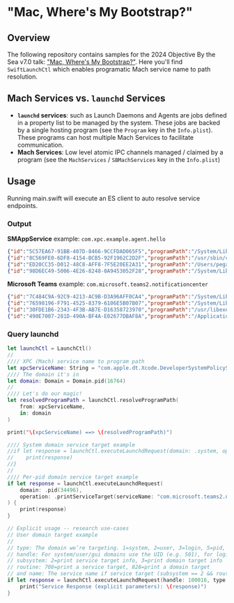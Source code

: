 # "Mac, Where's My Bootstrap?"

## Overview
The following repository contains samples for the 2024 Objective By the Sea v7.0 talk: ["Mac, Where's My Bootstrap?"](https://objectivebythesea.org/v7/talks.html#:~:text=Mac%2C%20Where%E2%80%99s%20my%20Bootstrap%3F.%20What%20is%20the%20Bootstrap%20Server%20and%20How%20Can%20You%20Talk%20To%20It%3F). Here you'll find `SwiftLaunchCtl` which enables programatic Mach service name to path resolution. 

## Mach Services vs. `launchd` Services
* **`launchd` services**: such as Launch Daemons and Agents are jobs defined in a property list to be managed by the system. These jobs are backed by a single hosting program (see the `Program` key in the `Info.plist`). These programs can host multiple Mach Services to facilitate communication.
* **Mach Services**: Low level atomic IPC channels managed / claimed by a program (see the `MachServices` / `SBMachServices` key in the `Info.plist`) 


## Usage

Running main.swift will execute an ES client to auto resolve service endpoints.

### Output
**SMAppService** example: `com.xpc.example.agent.hello`
```json
{"id":"5C57EA67-91BB-407D-8466-9CCFDAD065F5","programPath":"/System/Library/PrivateFrameworks/TextInputUIMacHelper.framework/Versions/A/XPCServices/CursorUIViewService.xpc/Contents/MacOS/CursorUIViewService","xpcDomain":{"user":{"_0":501}},"xpcServiceName":"com.apple.TextInputUI.xpc.CursorUIViewService"}
{"id":"8C569FE0-6DF8-4154-BCB5-92F1962C2D2F","programPath":"/usr/sbin/cfprefsd","xpcDomain":{"system":{}},"xpcServiceName":"com.apple.cfprefsd.daemon"}
{"id":"ED20CC35-D012-48C8-AFF8-7F5E20EE2A31","programPath":"/Users/pegasus/Downloads/SMAppServiceSampleCode.app/Contents/Resources/SampleLaunchAgent","xpcDomain":{"user":{"_0":501}},"xpcServiceName":"com.xpc.example.agent.hello"}
{"id":"98D6EC49-5006-4E26-8248-0A9453052F28","programPath":"/System/Library/PrivateFrameworks/TextInputUIMacHelper.framework/Versions/A/XPCServices/CursorUIViewService.xpc/Contents/MacOS/CursorUIViewService","xpcDomain":{"user":{"_0":501}},"xpcServiceName":"com.apple.TextInputUI.xpc.CursorUIViewService"}
```

**Microsoft Teams** example: `com.microsoft.teams2.notificationcenter`
```json
{"id":"7C484C9A-92C9-4213-AC9B-D3A96AFF0CA4","programPath":"/System/Library/PrivateFrameworks/TCC.framework/Support/tccd","xpcDomain":{"system":{}},"xpcServiceName":"com.apple.tccd.system"}
{"id":"76598196-F791-4525-8379-6106E5B07B07","programPath":"/System/Library/Frameworks/ApplicationServices.framework/Versions/A/Frameworks/HIServices.framework/Versions/A/XPCServices/com.apple.hiservices-xpcservice.xpc/Contents/MacOS/com.apple.hiservices-xpcservice","xpcDomain":{"user":{"_0":501}},"xpcServiceName":"com.apple.hiservices-xpcservice"}
{"id":"30FDE1B6-2343-4F3B-AB7E-D16358723970","programPath":"/usr/libexec/runningboardd","xpcDomain":{"system":{}},"xpcServiceName":"com.apple.runningboard"}
{"id":"490E7007-281D-490A-BF4A-E02677DBAF8A","programPath":"/Applications/Microsoft Teams.app/Contents/XPCServices/com.microsoft.teams2.notificationcenter.xpc","xpcDomain":{"pid":{"_0":11009}},"xpcServiceName":"com.microsoft.teams2.notificationcenter"}

```

### Query launchd
```swift
let launchCtl = LaunchCtl()
//
//// XPC (Mach) service name to program path
let xpcServiceName: String = "com.apple.dt.Xcode.DeveloperSystemPolicyService"
//// The domain it's in
let domain: Domain = Domain.pid(16764)
//
//// Let's do our magic!
let resolvedProgramPath = launchCtl.resolveProgramPath(
    from: xpcServiceName,
    in: domain
)

print("\(xpcServiceName) ==> \(resolvedProgramPath)")
```

```swift
//// System domain service target example
//if let response = launchCtl.executeLaunchdRequest(domain: .system, operation: .printServiceTarget(serviceName: "com.apple.accessoryupdaterd")) {
//    print(response)
//}
//
//// Per-pid domain service target example
if let response = launchCtl.executeLaunchdRequest(
    domain: .pid(34496),
    operation: .printServiceTarget(serviceName: "com.microsoft.teams2.notificationcenter")
) {
    print(response)
}
```

```swift
// Explicit usage -- research use-cases
// User domain target example
//
// type: The domain we’re targeting. 1=system, 2=user, 3=login, 5=pid, 8=gui
// handle: For system/user/gui domains use the UID (e.g. 501), for login use the ASID, for pid use the pid.
// subsystem: 2=print service target info, 3=print domain target info
// routine: 708=print a service target, 828=print a domain target
// and name: The service name if service target (subsystem == 2 && routine == 708)
if let response = launchCtl.executeLaunchdRequest(handle: 100016, type: 1, routine: 828, subsystem: 3, name: "com.apple.accessoryupdaterd") {
    print("Service Response (explicit parameters): \(response)")
}
```
